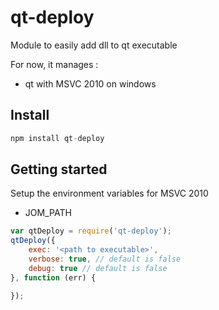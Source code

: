 # qt-deploy
Module to easily add dll to qt executable

For now, it manages :

* qt with MSVC 2010 on windows

## Install

```javascript
npm install qt-deploy
```

## Getting started

Setup the environment variables for MSVC 2010

* JOM_PATH

```javascript
var qtDeploy = require('qt-deploy');
qtDeploy({
    exec: '<path to executable>',
    verbose: true, // default is false
    debug: true // default is false
}, function (err) {

});

```
